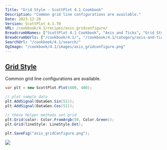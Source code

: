 ```yaml
---
Title: "Grid Style - ScottPlot 4.1 Cookbook"
Description: "Common grid line configurations are available."
Date: 2023-12-28
Version: ScottPlot 4.1.70
URL: /cookbook/4.1/recipes/asis_gridconfigure/
BreadcrumbNames: ["ScottPlot 4.1 Cookbook", "Axis and Ticks", "Grid Style"]
BreadcrumbUrls: ["/cookbook/4.1/", "/cookbook/4.1/category/axis-and-ticks", "/cookbook/4.1/recipes/asis_gridconfigure/"]
SearchUrl: "/cookbook/4.1/search/"
OgImage: "/cookbook/4.1/images/asis_gridconfigure.png"
---
```


<h2><a id='grid-style' href='/cookbook/4.1/recipes/asis_gridconfigure/'>Grid Style</a></h2>

Common grid line configurations are available.

```cs
var plt = new ScottPlot.Plot(600, 400);

// plot sample data
plt.AddSignal(DataGen.Sin(51));
plt.AddSignal(DataGen.Cos(51));

// these helper methods set grid 
plt.Grid(color: Color.FromArgb(50, Color.Green));
plt.Grid(lineStyle: LineStyle.Dot);

plt.SaveFig("asis_gridConfigure.png");
```

<img src='../../images/asis_gridconfigure.png' class='d-block mx-auto my-5' />


